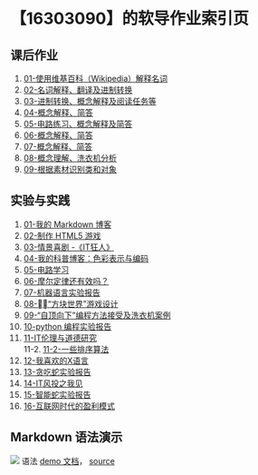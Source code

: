 # 【16303090】的软导作业索引页

## 课后作业

1. [01-使用维基百科（Wikipedia）解释名词](hw01)
2. [02-名词解释、翻译及进制转换](hw02)
3. [03-进制转换、概念解释及阅读任务等](hw03)
4. [04-概念解释、简答](hw04)
5. [05-电路练习、概念解释及简答](hw05)
6. [06-概念解释、简答](hw06)
7. [07-概念解释、简答](hw07)
8. [08-概念理解、洗衣机分析](hw08)
9. [09-根据素材识别类和对象](hw09)


## 实验与实践

1. [01-我的 Markdown 博客](lab01)
2. [02-制作 HTML5 游戏](lab02)
3. [03-情景喜剧 -《IT狂人》](lab03)
4. [04-我的科普博客：色彩表示与编码](lab04)
5. [05-电路学习](lab05)
6. [06-摩尔定律还有效吗？](lab06)
7. [07-机器语言实验报告](lab07)
8. [08-“方块世界”游戏设计](lab08)
9. [09-“自顶向下”编程方法接受及洗衣机案例](lab09)
10. [10-python 编程实验报告](lab10)
11. [11-IT伦理与道德研究](lab11)<br>
11-2. [11-2-一些排序算法](lab11-2)
12. [12-我喜欢的X语言](lab12)
13. [13-贪吃蛇实验报告](lab13)
14. [14-IT风投之我见](lab14)
15. [15-智能蛇实验报告](lab15)
16. [16-互联网时代的盈利模式](lab16)


## Markdown 语法演示

![](images/exclamation.png) 语法 [demo 文档](demo)， [source](https://github.com/sysu-swi/homework/blob/gh-pages/demo.md)

